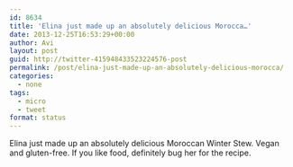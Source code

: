```yaml
---
id: 8634
title: 'Elina just made up an absolutely delicious Morocca…'
date: 2013-12-25T16:53:29+00:00
author: Avi
layout: post
guid: http://twitter-415948433523224576-post
permalink: /post/elina-just-made-up-an-absolutely-delicious-morocca/
categories:
  - none
tags:
  - micro
  - tweet
format: status
---
```

Elina just made up an absolutely delicious Moroccan Winter Stew. Vegan and gluten-free. If you like food, definitely bug her for the recipe.